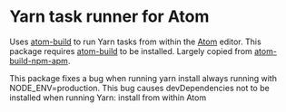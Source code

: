 # Yarn task runner for Atom

Uses [atom-build][] to run Yarn tasks from within the [Atom][] editor. This
package requires [atom-build][] to be installed. Largely copied from
[atom-build-npm-apm][].

This package fixes a bug when running yarn install always running with NODE_ENV=production.
This bug causes devDependencies not to be installed when running Yarn: install from within Atom 

[atom-build]: https://github.com/noseglid/atom-build
[Atom]: https://atom.io
[atom-build-npm-apm]: https://github.com/AtomBuild/atom-build-npm-apm
